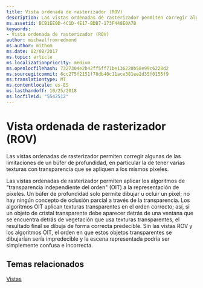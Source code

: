 ```yaml
---
title: Vista ordenada de rasterizador (ROV)
description: Las vistas ordenadas de rasterizador permiten corregir algunas de las limitaciones de un búfer de profundidad, en particular la de tener varias texturas con transparencia que se apliquen a los mismos píxeles.
ms.assetid: BCB1EE0D-4C1D-4E17-BDB7-173F448E0A7B
keywords:
- Vista ordenada de rasterizador (ROV)
author: michaelfromredmond
ms.author: mithom
ms.date: 02/08/2017
ms.topic: article
ms.localizationpriority: medium
ms.openlocfilehash: 7327304e2b42ff5ff71be136220b58e99c6228d2
ms.sourcegitcommit: 6cc275f2151f78db40c11ace381ee2d35f0155f9
ms.translationtype: MT
ms.contentlocale: es-ES
ms.lasthandoff: 10/25/2018
ms.locfileid: "5542512"
---
```

# <a name="rasterizer-ordered-view-rov"></a>Vista ordenada de rasterizador (ROV)


Las vistas ordenadas de rasterizador permiten corregir algunas de las limitaciones de un búfer de profundidad, en particular la de tener varias texturas con transparencia que se apliquen a los mismos píxeles.

Las vistas ordenadas de rasterizador permiten aplicar los algoritmos de "transparencia independiente del orden" (OIT) a la representación de píxeles. Un búfer de profundidad solo permite dibujar u ocluir un píxel; no hay ningún concepto de oclusión parcial a través de la transparencia. Los algoritmos OIT aplican texturas transparentes en el orden correcto; así, si un objeto de cristal transparente debe aparecer detrás de una ventana que se encuentra detrás de vegetación que usa texturas transparentes, el resultado final se dibuja de forma correcta predecible. Sin las vistas ROV y los algoritmos OIT, el orden en que estos objetos transparentes se dibujarían sería impredecible y la escena representada podría ser simplemente confusa e incorrecta.

## <a name="span-idrelated-topicsspanrelated-topics"></a><span id="related-topics"></span>Temas relacionados


[Vistas](views.md)

 

 




